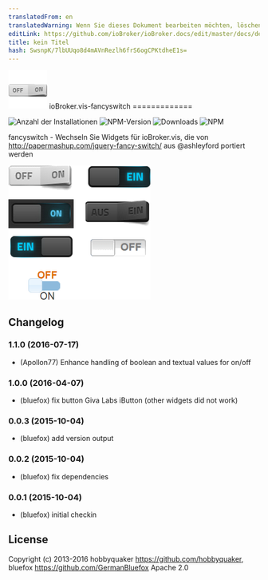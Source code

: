 ```yaml
---
translatedFrom: en
translatedWarning: Wenn Sie dieses Dokument bearbeiten möchten, löschen Sie bitte das Feld "translationsFrom". Andernfalls wird dieses Dokument automatisch erneut übersetzt
editLink: https://github.com/ioBroker/ioBroker.docs/edit/master/docs/de/adapterref/iobroker.vis-fancyswitch/README.md
title: kein Titel
hash: SwsnpK/7lbUUqo8d4mAVnRezlh6frS6ogCPKtdheE1s=
---
```

![Logo](../../../en/adapterref/iobroker.vis-fancyswitch/admin/fancyswitch.png) ioBroker.vis-fancyswitch =============

![Anzahl der Installationen](http://iobroker.live/badges/vis-fancyswitch-stable.svg)
![NPM-Version](http://img.shields.io/npm/v/iobroker.vis-fancyswitch.svg)
![Downloads](https://img.shields.io/npm/dm/iobroker.vis-fancyswitch.svg)
![NPM](https://nodei.co/npm/iobroker.vis-fancyswitch.png?downloads=true)

fancyswitch - Wechseln Sie Widgets für ioBroker.vis, die von http://papermashup.com/jquery-fancy-switch/ aus @ashleyford portiert werden

![Beispiel](../../../en/adapterref/iobroker.vis-fancyswitch/img/widgets.png)

## Changelog

### 1.1.0 (2016-07-17)
- (Apollon77) Enhance handling of boolean and textual values for on/off

### 1.0.0 (2016-04-07)
- (bluefox) fix button Giva Labs iButton (other widgets did not work)

### 0.0.3 (2015-10-04)
- (bluefox) add version output

### 0.0.2 (2015-10-04)
- (bluefox) fix dependencies

### 0.0.1 (2015-10-04)
- (bluefox) initial checkin

## License
 Copyright (c) 2013-2016 hobbyquaker https://github.com/hobbyquaker, bluefox https://github.com/GermanBluefox
 Apache 2.0